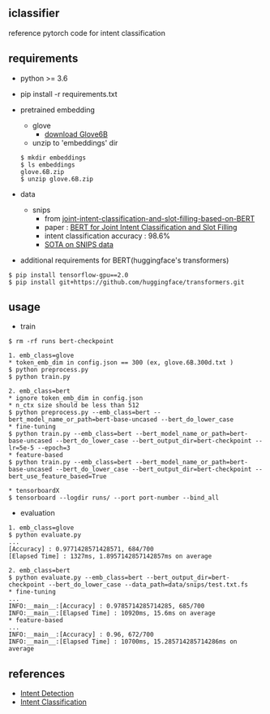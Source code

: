 ## iclassifier

reference pytorch code for intent classification

## requirements

- python >= 3.6

- pip install -r requirements.txt

- pretrained embedding
  - glove
    - [download Glove6B](http://nlp.stanford.edu/data/glove.6B.zip)
  - unzip to 'embeddings' dir
  ```
  $ mkdir embeddings
  $ ls embeddings
  glove.6B.zip
  $ unzip glove.6B.zip 
  ```

- data
  - snips
    - from [joint-intent-classification-and-slot-filling-based-on-BERT](https://github.com/lytum/joint-intent-classification-and-slot-filling-based-on-BERT)
    - paper : [BERT for Joint Intent Classification and Slot Filling](https://arxiv.org/pdf/1902.10909.pdf)
    - intent classification accuracy : 98.6%
    - [SOTA on SNIPS data](https://paperswithcode.com/sota/intent-detection-on-snips)


- additional requirements for BERT(huggingface's transformers)
```
$ pip install tensorflow-gpu==2.0
$ pip install git+https://github.com/huggingface/transformers.git
```

## usage

- train
```
$ rm -rf runs bert-checkpoint

1. emb_class=glove
* token_emb_dim in config.json == 300 (ex, glove.6B.300d.txt )
$ python preprocess.py
$ python train.py

2. emb_class=bert
* ignore token_emb_dim in config.json
* n_ctx size should be less than 512
$ python preprocess.py --emb_class=bert --bert_model_name_or_path=bert-base-uncased --bert_do_lower_case
* fine-tuning
$ python train.py --emb_class=bert --bert_model_name_or_path=bert-base-uncased --bert_do_lower_case --bert_output_dir=bert-checkpoint --lr=5e-5 --epoch=3
* feature-based
$ python train.py --emb_class=bert --bert_model_name_or_path=bert-base-uncased --bert_do_lower_case --bert_output_dir=bert-checkpoint --bert_use_feature_based=True

* tensorboardX
$ tensorboard --logdir runs/ --port port-number --bind_all
```

- evaluation
```
1. emb_class=glove
$ python evaluate.py
...
[Accuracy] : 0.9771428571428571, 684/700
[Elapsed Time] : 1327ms, 1.8957142857142857ms on average

2. emb_class=bert
$ python evaluate.py --emb_class=bert --bert_output_dir=bert-checkpoint --bert_do_lower_case --data_path=data/snips/test.txt.fs
* fine-tuning
...
INFO:__main__:[Accuracy] : 0.9785714285714285, 685/700
INFO:__main__:[Elapsed Time] : 10920ms, 15.6ms on average
* feature-based
...
INFO:__main__:[Accuracy] : 0.96, 672/700
INFO:__main__:[Elapsed Time] : 10700ms, 15.285714285714286ms on average
```

## references

- [Intent Detection](https://paperswithcode.com/task/intent-detection)
- [Intent Classification](https://paperswithcode.com/task/intent-classification)

